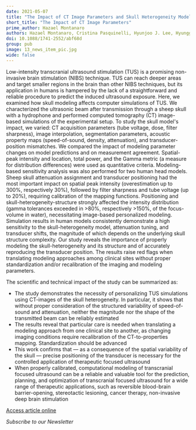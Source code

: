 ```yaml
---
date: 2021-05-07
title: "The Impact of CT Image Parameters and Skull Heterogeneity Modeling on the Accuracy of Transcranial Focused Ultrasound Simulations"
short_title: "The Impact of CT Image Parameters"
prime_author: Hazael Montanaro
authors: Hazael Montanaro, Cristina Pasquinelli, Hyunjoo J. Lee, Hyunggug Kim, Hartwig R. Siebner, Niels Kuster, Axel Thielscher and Esra Neufeld, Journal of Neural Engineering 2021, Volume 18, Issue 4, Article number 046041, online 04 May 2021
doi: 10.1088/1741-2552/abf68d
group: pub
image: 13_news_item_pic.jpg
wide: false
---
```


Low-intensity transcranial ultrasound stimulation (TUS) is a promising non-invasive brain stimulation (NIBS) technique. TUS can reach deeper areas and target smaller regions in the brain than other NIBS techniques, but its application in humans is hampered by the lack of a straightforward and reliable procedure to predict the induced ultrasound exposure. Here, we examined how skull modeling affects computer simulations of TUS. We characterized the ultrasonic beam after transmission through a sheep skull with a hydrophone and performed computed tomography (CT) image-based simulations of the experimental setup. To study the skull model's impact, we varied: CT acquisition parameters (tube voltage, dose, filter sharpness), image interpolation, segmentation parameters, acoustic property maps (speed-of-sound, density, attenuation), and transducer-position mismatches. We compared the impact of modeling parameter changes on model predictions and on measurement agreement. Spatial-peak intensity and location, total power, and the Gamma metric (a measure for distribution differences) were used as quantitative criteria. Modeling-based sensitivity analysis was also performed for two human head models. Sheep skull attenuation assignment and transducer positioning had the most important impact on spatial peak intensity (overestimation up to 300%, respectively 30%), followed by filter sharpness and tube voltage (up to 20%), requiring calibration of the mapping functions. Positioning and skull-heterogeneity-structure strongly affected the intensity distribution (gamma tolerances exceeded in >80%, respectively >150%, of the focus-volume in water), necessitating image-based personalized modeling. Simulation results in human models consistently demonstrate a high sensitivity to the skull-heterogeneity model, attenuation tuning, and transducer shifts, the magnitude of which depends on the underlying skull structure complexity. Our study reveals the importance of properly modeling the skull-heterogeneity and its structure and of accurately reproducing the transducer position. The results raise red flags when translating modeling approaches among clinical sites without proper standardization and/or recalibration of the imaging and modeling parameters.

The scientific and technical impact of the study can be summarized as:

+ The study demonstrates the necessity of personalizing TUS simulations using CT-images of the skull heterogeneity. In particular, it shows that without proper consideration of the structured variability of speed-of-sound and attenuation, neither the magnitude nor the shape of the transmitted beam can be reliably estimated
+ The results reveal that particular care is needed when translating a modeling approach from one clinical site to another, as changing imaging conditions require recalibration of the CT-to-properties mapping. Standardization should be advanced
+ This work confirms that — as a consequence of the spatial variability of the skull — precise positioning of the transducer is necessary for the controlled application of therapeutic focused ultrasound
+ When properly calibrated, computational modeling of transcranial focused ultrasound can be a reliable and valuable tool for the prediction, planning, and optimization of transcranial focused ultrasound for a wide range of therapeutic applications, such as reversible blood-brain barrier-opening, stereotactic lesioning, cancer therapy, non-invasive deep brain stimulation

[Access article online](https://iopscience.iop.org/article/10.1088/1741-2552/abf68d)

*Subscribe to our Newsletter*
